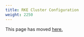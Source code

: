 ```yaml
---
title: RKE Cluster Configuration
weight: 2250
---
```


This page has moved [here.](https://rancher.com/docs/rancher/v2.6/en/cluster-admin/editing-clusters/rke-config-reference)

